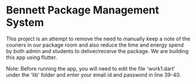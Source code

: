 # Bennett Package Management System

This project is an attempt to remove the need to manually keep a note of the couriers in our package room and also reduce the time and energy spend by both admin and students to deliver/receive the package. We are building this app using flutter.

Note:
Before running the app, you will need to edit the file 'work1.dart' under the 'lib' folder and enter your email id and password in line 39-40.

